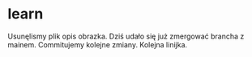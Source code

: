 # learn
Usunęlismy plik opis obrazka.
Dziś udało się już zmergować brancha z mainem.
Commitujemy kolejne zmiany.
Kolejna linijka.